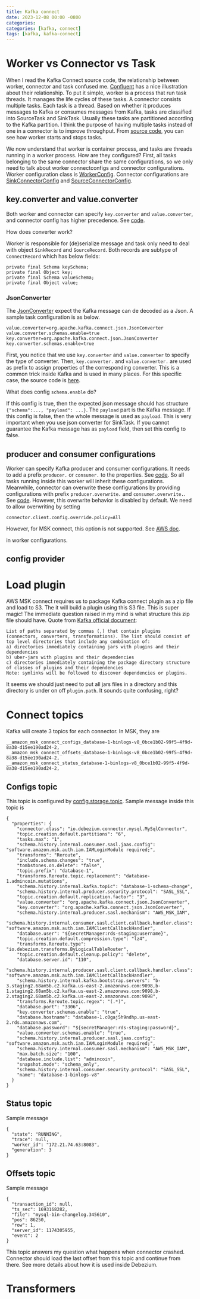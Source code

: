 ```yaml
---
title: Kafka connect
date: 2023-12-08 00:00 -0800
categories:
categories: [kafka, connect]
tags: [kafka, kafka-connect]
---
```


# Worker vs Connector vs Task

When I read the Kafka Connect source code, the relationship between worker,
connector and task confused me.
[Confluent](https://docs.confluent.io/platform/current/connect/index.html#distributed-workers)
has a nice illustration about their relationship. To put it simple, worker is a
process that run task threads. It manages the life cycles of these tasks. A
connector consists multiple tasks. Each task is a thread. Based on whether it
produces messages to Kafka or consumes messages from Kafka, tasks are
classified into SourceTask and SinkTask. Usually these tasks are partitioned
according to the Kafka partition. I think the purpose of having multiple tasks
instead of one in a connector is to improve throughput. From
[source code](https://github.com/apache/kafka/blob/2.8.1/connect/runtime/src/main/java/org/apache/kafka/connect/runtime/Worker.java#L607-L607),
you can see how worker starts and stops tasks.

We now understand that worker is container process, and tasks are threads
running in a worker process. How are they configured? First, all tasks
belonging to the same connector share the same configurations, so we only need
to talk about worker connectconfigs and connector configurations. Worker
configuration class is
[WorkerConfig](https://github.com/apache/kafka/blob/2.8.1/connect/runtime/src/main/java/org/apache/kafka/connect/runtime/WorkerConfig.java#L53-L53).
Connector configurations are
[SinkConnectorConfig](https://github.com/apache/kafka/blob/2.8.1/connect/runtime/src/main/java/org/apache/kafka/connect/runtime/SinkConnectorConfig.java#L37-L37)
and
[SourceConnectorConfig](https://github.com/apache/kafka/blob/2.8.1/connect/runtime/src/main/java/org/apache/kafka/connect/runtime/SourceConnectorConfig.java#L39-L39).

## key.converter and value.converter

Both worker and connector can specify `key.converter` and `value.converter`,
and connector config has higher precedence. See
[code](https://github.com/apache/kafka/blob/2.8.1/connect/runtime/src/main/java/org/apache/kafka/connect/runtime/Worker.java#L532-L532).

How does converter work?

Worker is responsible for (de)serialize message and task only need to deal with
object `SinkRecord` and `SourceRecord`. Both records are subtype of
`ConnectRecord` which has below fields:

```
private final Schema keySchema;
private final Object key;
private final Schema valueSchema;
private final Object value;
```

### JsonConverter

The
[JsonConverter](https://github.com/apache/kafka/blob/2.8.1/connect/json/src/main/java/org/apache/kafka/connect/json/JsonConverter.java#L64-L64)
expect the Kafka message can de decoded as a Json. A sample task configuration
is as below.

```
value.converter=org.apache.kafka.connect.json.JsonConverter
value.converter.schemas.enable=true
key.converter=org.apache.kafka.connect.json.JsonConverter
key.converter.schemas.enable=true
```

First, you notice that we use `key.converter` and `value.converter` to specify
the type of converter. Then, `key.converter.` and `value.converter.` are used
as prefix to assign properties of the corresponding converter. This is a common
trick inside Kafka and is used in many places. For this specific case, the
source code is
[here](https://github.com/apache/kafka/blob/2.8.1/connect/runtime/src/main/java/org/apache/kafka/connect/runtime/isolation/Plugins.java#L279-L279).

What does config `schema.enable` do?

If this config is true, then the expected json message should has structure
`{"schema":..., "payload": ...}`. The `payload` part is the Kafka message. If
this config is false, then the whole message is used as `payload`. This is very
important when you use json converter for SinkTask. If you cannot guarantee the
Kafka message has as `payload` field, then set this config to false.

## producer and consumer configurations

Worker can specify Kafka producer and consumer configurations. It needs to add
a prefix `producer.` or `consumer.` to the properties. See
[code](https://github.com/apache/kafka/blob/2.8.1/connect/runtime/src/main/java/org/apache/kafka/connect/runtime/Worker.java#L697-L697).
So all tasks running inside this worker will inherit these configurations.
Meanwhile, connector can overwrite these configurations by providing
configurations with prefix `producer.overwrite.` and `consumer.overwrite.`. See
[code](https://github.com/apache/kafka/blob/2.8.1/connect/runtime/src/main/java/org/apache/kafka/connect/runtime/Worker.java#L702-L702).
However, this overwrite behavior is disabled by default. We need to allow
overwriting by setting

```
connector.client.config.override.policy=All
```

However, for MSK connect, this option is not supported. See
[AWS doc](https://docs.aws.amazon.com/msk/latest/developerguide/msk-connect-workers.html).

in worker configurations.

## config provider

# Load plugin

AWS MSK connect requires us to package Kafka connect plugin as a zip file and
load to S3. The it will build a plugin using this S3 file. This is super magic!
The immediate question raised in my mind is what structure this zip file should
have. Quote from
[Kafka official document](https://kafka.apache.org/documentation/#connectconfigs_plugin.path):

```
List of paths separated by commas (,) that contain plugins (connectors, converters, transformations). The list should consist of top level directories that include any combination of:
a) directories immediately containing jars with plugins and their dependencies
b) uber-jars with plugins and their dependencies
c) directories immediately containing the package directory structure of classes of plugins and their dependencies
Note: symlinks will be followed to discover dependencies or plugins.
```

It seems we should just need to put all jars files in a directory and this
directory is under on off `plugin.path`. It sounds quite confusing, right?

# Connect topics

Kafka will create 3 topics for each connector. In MSK, they are

```
__amazon_msk_connect_configs_database-1-binlogs-v8_0bce1b02-99f5-4f9d-8a38-d15ee190ad24-2,
__amazon_msk_connect_offsets_database-1-binlogs-v8_0bce1b02-99f5-4f9d-8a38-d15ee190ad24-2,
__amazon_msk_connect_status_database-1-binlogs-v8_0bce1b02-99f5-4f9d-8a38-d15ee190ad24-2,
```

## Configs topic

This topic is configured by
[config.storage.topic](https://kafka.apache.org/documentation/#connectconfigs_config.storage.topic).
Sample message inside this topic is

```
{
  "properties": {
    "connector.class": "io.debezium.connector.mysql.MySqlConnector",
    "topic.creation.default.partitions": "6",
    "tasks.max": "1",
    "schema.history.internal.consumer.sasl.jaas.config": "software.amazon.msk.auth.iam.IAMLoginModule required;",
    "transforms": "Reroute",
    "include.schema.changes": "true",
    "tombstones.on.delete": "false",
    "topic.prefix": "database-1",
    "transforms.Reroute.topic.replacement": "database-1.admincoin.mutations",
    "schema.history.internal.kafka.topic": "database-1-schema-change",
    "schema.history.internal.producer.security.protocol": "SASL_SSL",
    "topic.creation.default.replication.factor": "3",
    "value.converter": "org.apache.kafka.connect.json.JsonConverter",
    "key.converter": "org.apache.kafka.connect.json.JsonConverter",
    "schema.history.internal.producer.sasl.mechanism": "AWS_MSK_IAM",
    "schema.history.internal.consumer.sasl.client.callback.handler.class": "software.amazon.msk.auth.iam.IAMClientCallbackHandler",
    "database.user": "${secretManager:rds-staging:username}",
    "topic.creation.default.compression.type": "lz4",
    "transforms.Reroute.type": "io.debezium.transforms.ByLogicalTableRouter",
    "topic.creation.default.cleanup.policy": "delete",
    "database.server.id": "110",
    "schema.history.internal.producer.sasl.client.callback.handler.class": "software.amazon.msk.auth.iam.IAMClientCallbackHandler",
    "schema.history.internal.kafka.bootstrap.servers": "b-3.staging2.68am5b.c2.kafka.us-east-2.amazonaws.com:9098,b-1.staging2.68am5b.c2.kafka.us-east-2.amazonaws.com:9098,b-2.staging2.68am5b.c2.kafka.us-east-2.amazonaws.com:9098",
    "transforms.Reroute.topic.regex": "(.*)",
    "database.port": "3306",
    "key.converter.schemas.enable": "true",
    "database.hostname": "database-1.c0gaj5h9ndhp.us-east-2.rds.amazonaws.com",
    "database.password": "${secretManager:rds-staging:password}",
    "value.converter.schemas.enable": "true",
    "schema.history.internal.producer.sasl.jaas.config": "software.amazon.msk.auth.iam.IAMLoginModule required;",
    "schema.history.internal.consumer.sasl.mechanism": "AWS_MSK_IAM",
    "max.batch.size": "100",
    "database.include.list": "admincoin",
    "snapshot.mode": "schema_only",
    "schema.history.internal.consumer.security.protocol": "SASL_SSL",
    "name": "database-1-binlogs-v8"
  }
}
```

## Status topic

Sample message

```
{
  "state": "RUNNING",
  "trace": null,
  "worker_id": "172.21.74.63:8083",
  "generation": 3
}
```

## Offsets topic

Sample message

```
{
  "transaction_id": null,
  "ts_sec": 1693168282,
  "file": "mysql-bin-changelog.345610",
  "pos": 86250,
  "row": 1,
  "server_id": 1174305955,
  "event": 2
}
```

This topic answers my question what happens when connector crashed. Connector
should load the last offset from this topic and continue from there. See more
details about how it is used inside Debezium.

# Transformers
